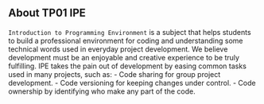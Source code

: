 ## About TP01 IPE 
`Introduction to Programming Environment` is a subject that helps students to 
build a professional environment for coding and understanding some technical 
words used in everyday project development. We believe development must be an 
enjoyable and creative experience to be truly fulfilling. IPE takes the pain out 
of development by easing common tasks used in many projects, such as: - Code sharing for group project development. - Code versioning for keeping changes under control. - Code ownership by identifying who make any part of the code.
